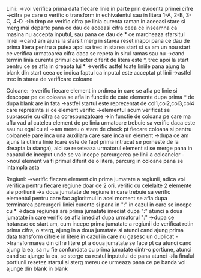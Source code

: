 Linii:
->voi verifica prima data fiecare linie in parte prin evidenta primei cifre
->cifra pe care o verific o transform in echivalentul sau in litera 1-A, 2-B, 3-C, 4-D
->in timp ce verific cifra pe linia curenta raman in aceeasi stare si merg mai departe pana ce dau
de aceeasi cifra ceea ce inseamna ca masina nu accepta inputul, sau pana ce dau de * ce marcheaza sfarsitul liniei
->cand am ajuns la sfarsit merg in starea reset inapoi pana ce dau de prima litera pentru a putea apoi
sa trec in starea start si sa am un nou start ce verifica urmatoarea cifra daca se repeta in sirul ramas sau nu
->cand termin linia curenta primul caracter diferit de litera este *, trec apoi la start pentru ce se afla 
in dreapta lui *
->verific astfel toate liniile pana ajung la blank din start ceea ce indica faptul ca inputul este acceptat pt linii
->astfel trec in starea de verificare coloane

Coloane:
->verific fiecare element in ordinea in care se afla pe linie si descopar pe ce coloana se afla
in functie de cate elemente dupa prima * de dupa blank are in fata
->astfel startul este reprezentat de col1,col2,col3,col4 care reprezinta si ce element verific
->elementul acum verificat se suprascrie cu cifra sa corespunzatoare
->in functie de coloana pe care ma aflu vad al catelea element de pe linia urmatoare trebuie
sa verific daca este sau nu egal cu el
->am mereu o stare de check pt fiecare coloana si pentru coloanele pare inca una auxiliara
care sare inca un element
->dupa ce am ajuns la utlima linie (care este de fapt prima intrucat se porneste de la dreapta la stanga),
aici se reseteaza urmatorul element si se merge pana in capatul de inceput unde se va incepe
parcurgerea pe linii a coloanelor
->noul element va fi primul diferit de o litera, parcurg in coloane pana se intampla asta 

Regiuni:
->verific fiecare element din prima jumatate a regiunii, adica voi verifica pentru fiecare regiune
doar de 2 ori, verific cu celelalte 2 elemente ale portiunii
->a doua jumatate de regiune in care trebuie sa verific elementul pentru care fac agloritmul in acel
moment se afla dupa terminarea parcurgerii liniei curente si pana in ":" in cazul in care se incepe cu *
->daca regiunea are prima jumatate imediat dupa ":" atunci a doua jumatate in care verific se afla imediat 
dupa urmatorul ":"
->dupa ce hotarasc ce start am, cum incepe prima jumatate a regiunii de verificat retin prima cifra,
o sterg, ajung in a doua jumatate si atunci cand ajung prima data transform cifrele in litere 
in cazul in care nu gasesc un duplicat
->transformarea  din cifre litere pt a doua jumatate se face pt ca atunci cand ajung la ea, sa nu fie
confundata cu prima jumatate dintr-o portiune, atunci cand se ajunge la ea, se sterge ca restul inputului
de pana atunci
->la finalul portiunii resetez startul si sterg mereu ce urmeaza pana ce pe banda voi ajunge din blank in blank 